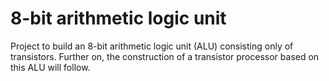 # 8-bit arithmetic logic unit

Project to build an 8-bit arithmetic logic unit (ALU) consisting only of transistors. Further on, the construction of a transistor processor based on this ALU will follow.